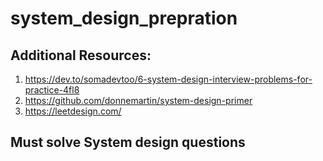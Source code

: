 # system_design_prepration

## Additional Resources:
1. https://dev.to/somadevtoo/6-system-design-interview-problems-for-practice-4fl8
2. https://github.com/donnemartin/system-design-primer
3. https://leetdesign.com/


## Must solve System design questions 
